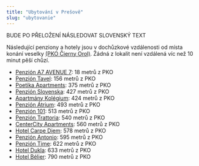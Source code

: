 ```yaml
---
title: "Ubytování v Prešově"
slug: "ubytovanie"
---
```

BUDE PO PŘELOŽENÍ NÁSLEDOVAT SLOVENSKÝ TEXT

Následující penziony a hotely jsou v dochůzkové vzdálenosti od místa konání veselky [(PKO Čierny Orol)](https://mapy.cz/s/pupenajocu). Žádná z lokalit není vzdálená víc než 10 minut pěší chůzí.

*   [Penzión A7 AVENUE 7](https://www.avenue7.sk/index.php/sk/): 18 metrů z PKO
*   [Penzión Tavel](http://www.penziontavel.sk/): 156 metrů z PKO
*   [Poetika Apartments](https://www.poetikapresov.sk/sk/ubytovanie): 375 metrů z PKO
*   [Penzión Slovenska](https://www.penzionslovenska.sk/): 427 metrů z PKO
*   [Apartmány Kolégium](http://www.kolegium-po.sk/sk/): 424 metrů z PKO
*   [Penzión Átrium](http://www.penzionatrium.sk/): 493 metrů z PKO
*   [Penzión 101](http://www.101penzion.sk/): 513 metrů z PKO
*   [Penzión Trattoria](http://www.penziontrattoria.sk/): 540 metrů z PKO
*   [CenterCity Apartments](http://www.centercity.sk/): 560 metrů z PKO
*   [Hotel Carpe Diem](http://www.hotelcarpediem.sk/): 578 metrů z PKO
*   [Penzión Antonio](https://www.antoniopension.sk/uvod.html): 595 metrů z PKO
*   [Penzión Time](https://penziontime.sk/): 622 metrů z PKO
*   [Hotel Dukla](https://www.hotelduklapresov.sk/): 633 metrů z PKO
*   [Hotel Bélier](http://www.hotelbelier.sk/sk/): 790 metrů z PKO
